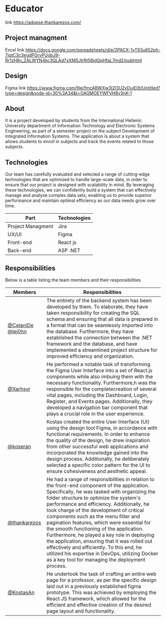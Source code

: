 # Educator

link https://adopse.thankarezos.com/

## Project managment
Excel link https://docs.google.com/spreadsheets/d/e/2PACX-1vT93u852ph-7iqtC3c3egdPGrvPUobJ9-Rr1zH8v_ZALWYN4kc3QLAd7xXMSJIrRt58jdQpHfaL7md2/pubhtml

## Design
Figma link https://www.figma.com/file/fmcABWXw3I2l3U2yDujE0t/Untitled?type=design&node-id=30%3A34&t=OAGMOEYWFVH8v3nK-1

## About

It is a project developed by students from the International Hellenic University department of Information Technology and Electronic Systems Engineering, as part of a semester project on the subject Development of Integrated Information Systems. The application is about a system that allows students to enroll in subjects and track the events related to those subjects.

## Technologies

Our team has carefully evaluated and selected a range of cutting-edge technologies that are optimized to handle large-scale data, in order to ensure that our project is designed with scalability in mind. By leveraging these technologies, we can confidently build a system that can effectively manage and analyze complex data sets, enabling us to provide superior performance and maintain optimal efficiency as our data needs grow over time.

| Part              | Technologies |
| ----------------- | ------------ |
| Project Managment | Jira         |
| UX/UI             | Figma        |
| Front-end         | React js     |
| Back-end          | ASP .NET     |

## Responsibilities

Below is a table listing the team members and their responsibilities

| Members                                                                       | Responsibilities                                                                                                                                                                                                                                                                                                                                                                                                                                                                                                                                                                                                                                                   |
| ----------------------------------------------------------------------------- | ------------------------------------------------------------------------------------------------------------------------------------------------------------------------------------------------------------------------------------------------------------------------------------------------------------------------------------------------------------------------------------------------------------------------------------------------------------------------------------------------------------------------------------------------------------------------------------------------------------------------------------------------------------------ |
| [@CelaniDe](https://github.com/CelaniDe) [@lej0hn](https://github.com/lej0hn) | The entirety of the backend system has been developed by them. To elaborate, they have taken responsibility for creating the SQL schema and ensuring that all data is prepared in a format that can be seamlessly imported into the database. Furthermore, they have established the connection between the .NET framework and the database, and have implemented a streamlined project structure for improved efficiency and organization.                                                                                                                                                                                                                        |
| [@Xarhsvr](https://github.com/Xarhsvr)                                        | He performed a notable task of transforming the Figma User Interface into a set of React.js components while also imbuing them with the necessary functionality. Furthermore,h was the responsible for the completecreation of several vital pages, including the Dashboard, Login, Register, and Events pages. Additionally, they developed a navigation bar component that plays a crucial role in the user experience.                                                                                                                                                                                                                                          |
| [@koseran](https://github.com/koseran)                                        | Kostas created the entire User Interface (UI) using the design tool Figma, in accordance with functional requirements. In order to enhance the quality of the design, he drew inspiration from other successful web applications and incorporated the knowledge gained into the design process. Additionally, he deliberately selected a specific color pattern for the UI to ensure cohesiveness and aesthetic appeal.                                                                                                                                                                                                                                            |
| [@thankarezos](https://github.com/thankarezos)                                | He had a range of responsibilities in relation to the front-end component of the application. Specifically, he was tasked with organizing the folder structure to optimize the system's performance and efficiency. Additionally, he took charge of the development of critical components such as the menu filter and pagination features, which were essential for the smooth functioning of the application. Furthermore, he played a key role in deploying the application, ensuring that it was rolled out effectively and efficiently. To this end, he utilized his expertise in DevOps, utilizing Docker as a key tool for managing the deployment process. |
| [@KostasAn](https://github.com/KostasAn)                                      | He undertook the task of crafting an entire web page for a professor, as per the specific design laid out in a previously established figma prototype. This was achieved by employing the React JS framework, which allowed for the efficient and effective creation of the desired page layout and functionality.                                                                                                                                                                                                                                                                                                                                                 |
